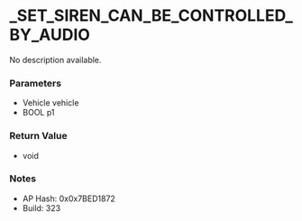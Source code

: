 # _SET_SIREN_CAN_BE_CONTROLLED_BY_AUDIO

No description available.

### Parameters
* Vehicle vehicle
* BOOL p1

### Return Value
* void

### Notes
* AP Hash: 0x0x7BED1872
* Build: 323

